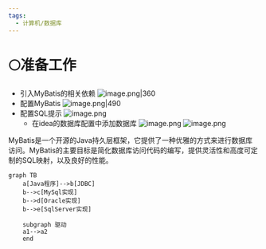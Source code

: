 ```yaml
---
tags:
  - 计算机/数据库
---
```

# 🌕准备工作
- 引入MyBatis的相关依赖
![image.png|360](https://obsidian-1307744200.cos.ap-guangzhou.myqcloud.com/%E5%9B%BE%E7%89%87/20231114095900.png)
- 配置MyBatis
![image.png|490](https://obsidian-1307744200.cos.ap-guangzhou.myqcloud.com/%E5%9B%BE%E7%89%87/20231114102048.png)
- 配置SQL提示
	![image.png](https://obsidian-1307744200.cos.ap-guangzhou.myqcloud.com/%E5%9B%BE%E7%89%87/20231114143104.png)
	- 在idea的数据库配置中添加数据库
	![image.png](https://obsidian-1307744200.cos.ap-guangzhou.myqcloud.com/%E5%9B%BE%E7%89%87/20231114143555.png)
	![image.png](https://obsidian-1307744200.cos.ap-guangzhou.myqcloud.com/%E5%9B%BE%E7%89%87/20231114143538.png)


MyBatis是一个开源的Java持久层框架，它提供了一种优雅的方式来进行数据库访问。MyBatis的主要目标是简化数据库访问代码的编写，提供灵活性和高度可定制的SQL映射，以及良好的性能。

```mermaid
graph TB
	a[Java程序]-->b[JDBC]
	b-->c[MySql实现]
	b-->d[Oracle实现]
	b-->e[SqlServer实现]

    subgraph 驱动
    a1-->a2
    end
```
